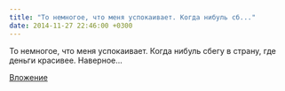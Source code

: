 ```yaml
---
title: "То немногое, что меня успокаивает. Когда нибуль сб..."
date: 2014-11-27 22:46:00 +0300
---
```


То немногое, что меня успокаивает. Когда нибуль сбегу в страну, где деньги красивее. Наверное...

[Вложение](https://vk.com/photo41076938_346943972)
